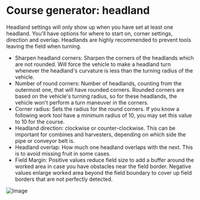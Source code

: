 # Course generator: headland


Headland settings will only show up when you have set at least one headland.
You'll have options for where to start on, corner settings, direction and overlap.
Headlands are highly recommended to prevent tools leaving the field when turning.



- Sharpen headland corners: Sharpen the corners of the headlands which are not rounded. Will force the vehicle to make a
headland turn whenever the headland's curvature is less than the turning radius of the vehicle.
- Number of round corners: Number of headlands, counting from the outermost one, that will have rounded corners. Rounded
corners are based on the vehicle's turning radius, so for these headlands, the vehicle won't perform a turn maneuver in the corners.
- Corner radius: Sets the radius for the round corners. If you know a following work tool have a minimum radius of 10, you may set this value to 10 for the course.
- Headland direction: clockwise or counter-clockwise. This can be important for combines and harvesters, depending on
which side the pipe or conveyor belt is.
- Headland overlap: How much one headland overlaps with the next. This is to avoid missing fruit in some cases.
- Field Margin: Positive values reduce field size to add a buffer around the worked area in case you have obstacles near the field border.
Negative values enlarge worked area beyond the field boundary to cover up field borders that are not perfectly detected.


![Image](images/sharproundcorner_0_0_330_130.png)

